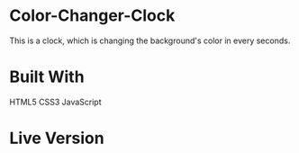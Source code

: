 # Color-Changer-Clock

This is a clock, which is changing the background's color in every seconds.

# Built With

HTML5
CSS3
JavaScript

# Live Version

